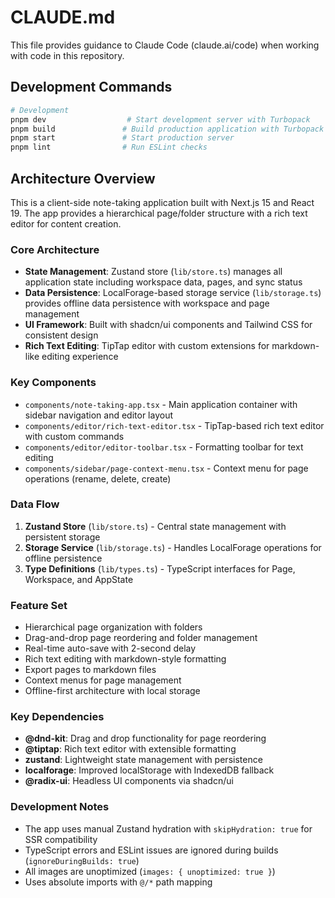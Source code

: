 # CLAUDE.md

This file provides guidance to Claude Code (claude.ai/code) when working with code in this repository.

## Development Commands

```bash
# Development
pnpm dev                  # Start development server with Turbopack
pnpm build               # Build production application with Turbopack  
pnpm start               # Start production server
pnpm lint                # Run ESLint checks
```

## Architecture Overview

This is a client-side note-taking application built with Next.js 15 and React 19. The app provides a hierarchical page/folder structure with a rich text editor for content creation.

### Core Architecture

- **State Management**: Zustand store (`lib/store.ts`) manages all application state including workspace data, pages, and sync status
- **Data Persistence**: LocalForage-based storage service (`lib/storage.ts`) provides offline data persistence with workspace and page management
- **UI Framework**: Built with shadcn/ui components and Tailwind CSS for consistent design
- **Rich Text Editing**: TipTap editor with custom extensions for markdown-like editing experience

### Key Components

- `components/note-taking-app.tsx` - Main application container with sidebar navigation and editor layout
- `components/editor/rich-text-editor.tsx` - TipTap-based rich text editor with custom commands
- `components/editor/editor-toolbar.tsx` - Formatting toolbar for text editing
- `components/sidebar/page-context-menu.tsx` - Context menu for page operations (rename, delete, create)

### Data Flow

1. **Zustand Store** (`lib/store.ts`) - Central state management with persistent storage
2. **Storage Service** (`lib/storage.ts`) - Handles LocalForage operations for offline persistence  
3. **Type Definitions** (`lib/types.ts`) - TypeScript interfaces for Page, Workspace, and AppState

### Feature Set

- Hierarchical page organization with folders
- Drag-and-drop page reordering and folder management
- Real-time auto-save with 2-second delay
- Rich text editing with markdown-style formatting
- Export pages to markdown files
- Context menus for page management
- Offline-first architecture with local storage

### Key Dependencies

- **@dnd-kit**: Drag and drop functionality for page reordering
- **@tiptap**: Rich text editor with extensible formatting
- **zustand**: Lightweight state management with persistence
- **localforage**: Improved localStorage with IndexedDB fallback
- **@radix-ui**: Headless UI components via shadcn/ui

### Development Notes

- The app uses manual Zustand hydration with `skipHydration: true` for SSR compatibility
- TypeScript errors and ESLint issues are ignored during builds (`ignoreDuringBuilds: true`)
- All images are unoptimized (`images: { unoptimized: true }`)
- Uses absolute imports with `@/*` path mapping